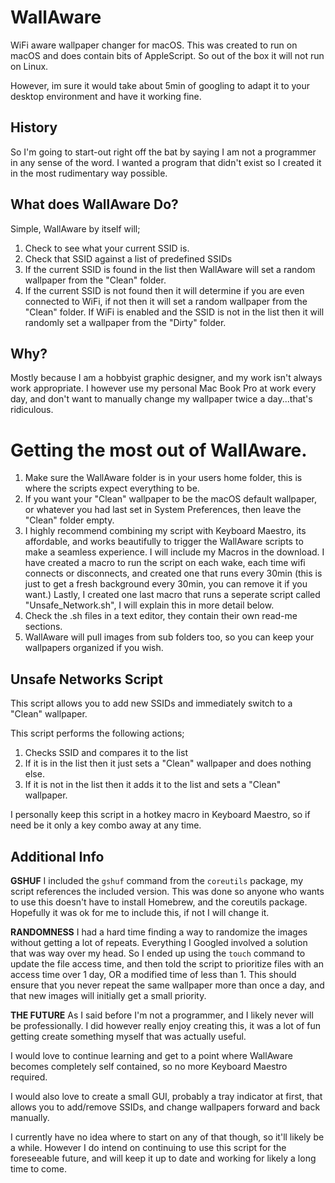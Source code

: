 # WallAware
WiFi aware wallpaper changer for macOS. This was created to run on macOS and does contain bits of AppleScript. So out of the box it will not run on Linux. 

However, im sure it would take about 5min of googling to adapt it to your desktop environment and have it working fine. 
## History
So I'm going to start-out right off the bat by saying I am not a programmer in any sense of the word. I wanted a program that didn't exist so I created it in the most rudimentary way possible. 
## What does WallAware Do?
Simple, WallAware by itself will;
1. Check to see what your current SSID is.
2. Check that SSID against a list of predefined SSIDs
3. If the current SSID is found in the list then WallAware will set a random wallpaper from the "Clean" folder.
4. If the current SSID is not found then it will determine if you are even connected to WiFi, if not then it will set a random wallpaper from the "Clean" folder. If WiFi is enabled and the SSID is not in the list then it will randomly set a wallpaper from the "Dirty" folder. 
## Why?
Mostly because I am a hobbyist graphic designer, and my work isn't always work appropriate. I however use my personal Mac Book Pro at work every day, and don't want to manually change my wallpaper twice a day...that's ridiculous. 

# Getting the most out of WallAware.
1. Make sure the WallAware folder is in your users home folder, this is where the scripts expect everything to be. 
2. If you want your "Clean" wallpaper to be the macOS default wallpaper, or whatever you had last set in System Preferences, then leave the "Clean" folder empty. 
3. I highly recommend combining my script with Keyboard Maestro, its affordable, and works beautifully to trigger the WallAware scripts to make a seamless experience. I will include my Macros in the download. I have created a macro to run the script on each wake, each time wifi connects or disconnects, and created one that runs every 30min (this is just to get a fresh background every 30min, you can remove it if you want.) Lastly, I created one last macro that runs a seperate script called "Unsafe_Network.sh", I will explain this in more detail below. 
4. Check the .sh files in a text editor, they contain their own read-me sections. 
5. WallAware will pull images from sub folders too, so you can keep your wallpapers organized if you wish. 

## Unsafe Networks Script
This script allows you to add new SSIDs and immediately switch to a "Clean" wallpaper. 

This script performs the following actions;
1. Checks SSID and compares it to the list
2. If it is in the list then it just sets a "Clean" wallpaper and does nothing else.
3. If it is not in the list then it adds it to the list and sets a "Clean" wallpaper.

I personally keep this script in a hotkey macro in Keyboard Maestro, so if need be it only a key combo away at any time.  

## Additional Info
**GSHUF**
I included the `gshuf` command from the `coreutils` package, my script references the included version. This was done so anyone who wants to use this doesn't have to install Homebrew, and the coreutils package. Hopefully it was ok for me to include this, if not I will change it. 

**RANDOMNESS**
I had a hard time finding a way to randomize the images without getting a lot of repeats. Everything I Googled involved a solution that was way over my head. So I ended up using the `touch` command to update the file access time, and then told the script to prioritize files with an access time over 1 day, OR a modified time of less than 1. This should ensure that you never repeat the same wallpaper more than once a day, and that new images will initially get a small priority. 

**THE FUTURE**
As I said before I'm not a programmer, and I likely never will be professionally. I did however really enjoy creating this, it was a lot of fun getting create something myself that was actually useful. 

I would love to continue learning and get to a point where WallAware becomes completely self contained, so no more Keyboard Maestro required. 

I would also love to create a small GUI, probably a tray indicator at first, that allows you to add/remove SSIDs, and change wallpapers forward and back manually. 

I currently have no idea where to start on any of that though, so it'll likely be a while. However I do intend on continuing to use this script for the foreseeable future, and will keep it up to date and working for likely a long time to come. 
